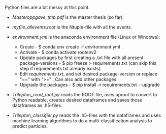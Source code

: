 Python files are a bit messy at this point.

* *Masteroppgave_tmp.pdf* is the master thesis (so far).

* *myfile_allevents.root* is the Ntuple-file with all the events.

* *environment.yml* is the anaconda environment file (Linux or Windows):
  - Create - $ conda env create -f environment.yml
  - Activate - $ conda activate rootenv2
  - Update packages by first creating a .txt file with all present package-versions - $ pip freeze > requirements.txt (can skip this step if requirements.txt already exists). 
  - Edit *requirements.txt*, and set desired package-version or replace "==" with ">=" . Can also add other packages.
  - Upgrade the packages - $ pip install -r requirements.txt --upgrade
  
* *Trilepton_read_root.py* reads the ROOT file, uses uproot to convert to Python readable, creates desired dataframes and saves those dataframes as .h5-files.

* *Trilepton_classifier.py* reads the .h5-files with the dataframes and uses machine learning algorithms to do a multi-classification analysis to predict particles.
